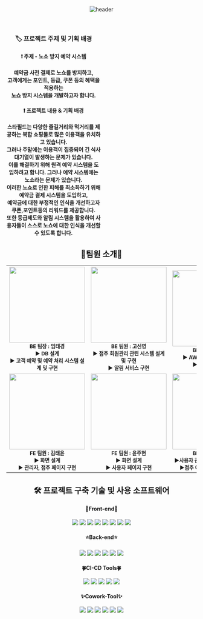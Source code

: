<header>
  <div align="center">
    
![header](https://capsule-render.vercel.app/api?type=waving&color=96C8AC&height=225&section=header&text=TEAM%20%20Yes!&stroke=FFFFFF&strokeWidth=1.2&fontAlign=50&fontAlignY=45&fontSize=48&descAlign=10&fontColor=498263&desc=Spharos%20K-DT&descAlignY=15&descSize=18)
    
  </div>
</header>
 
<section>
  <div align="center" style="width: 250px;">
    
  ### 🏷️ 프로젝트 주제 및 기획 배경
  #### ❗ 주제 - 노쇼 방지 예약 시스템

**예약금 사전 결제로 노쇼를 방지하고,**  
**고객에게는 포인트, 등급, 쿠폰 등의 혜택을 적용하는**  
**노쇼 방지 시스템을 개발하고자 합니다.**

 #### ❗ 프로젝트 내용 & 기획 배경
**스타필드는 다양한 즐길거리와 먹거리를 제공하는 복합 쇼핑몰로 많은 이용객을 유치하고 있습니다.  
    그러나 주말에는 이용객이 집중되어 긴 식사 대기열이 발생하는 문제가 있습니다.  
    이를 해결하기 위해 원격 예약 시스템을 도입하려고 합니다. 
    그러나 예약 시스템에는 노쇼라는 문제가 있습니다.  
    이러한 노쇼로 인한 피해를 최소화하기 위해 예약금 결제 시스템을 도입하고,  
    예약금에 대한 부정적인 인식을 개선하고자 쿠폰,포인트등의 리워드를 제공합니다.  
    또한 등급제도와 알림 시스템을 활용하여 사용자들이 스스로 노쇼에 대한 인식을 개선할 수 있도록 합니다.**
  </div>
<div align="center">
  
  ## 🧑팀원 소개👩    
    
 <table>
  <tbody>
    <tr>
      <td align="center">
          <img src="https://social-phinf.pstatic.net/20210217_88/1613528653819oixEa_JPEG/F093FFDA-0903-4BB7-9A56-558C3CE43810.jpeg" width="200px;" hight="200px;" alt=""/><br>
          <sub><b>
          BE 팀장 : 임태경<br>
          ▶ DB 설계<br>
          ▶ 고객 예약 및 예약 처리 시스템 설계 및 구현
          </b></sub><br>
          </td>
      <td align="center">
            <img src="https://pbs.twimg.com/profile_images/1219857043298775041/VpnfMJqB_400x400.jpg" width="200px;" hight="200px;" alt=""/><br>
        <sub><b>
          BE 팀원 : 고신영<br>
          ▶ 점주 회원관리 관련 시스템 설계 및 구현<br>
          ▶ 알림 서비스 구현
          </b></sub>
       <br>
      </td>
      <td align="center">
            <img src="https://search.pstatic.net/common/?src=http%3A%2F%2Fblogfiles.naver.net%2FMjAyMzAxMTRfMTUz%2FMDAxNjczNjc1NzU1NTkz.vRld2PRCL-A273Tan4JyEz4x3ZWbP98t-yOptM94S00g.zUEIauEhUuZiKD67d-gJSvXD4AJnWVS7UAxS9PegKkEg.JPEG.watergus99%2F%25C3%25B6%25BC%25F65.jpg&type=a340" width="200px;" hight="200px;" alt=""/><br><sub><b>
            BE 팀원 : 김서윤<br>
            ▶ AWS 기반 CI/CD 구현<br>
            ▶ 아키텍처 설계
      </b></sub><br>
      </td>
     </tr>
      <td align="center">
          <img src="https://i.pinimg.com/736x/53/7e/f5/537ef59499259ba707068742f91a10f8.jpg" width="200px;" hight="200px;" alt=""/><br><sub><b>
          FE 팀원 : 김태윤<br>
          ▶ 화면 설계<br>
          ▶ 관리자, 점주 페이지 구현
          </b></sub><br>
      </td>
      <td align="center">
          <img src="https://encrypted-tbn0.gstatic.com/images?q=tbn:ANd9GcS1fupg4Q5ifZdTrqNFmVX5LbT502O8q9pDOHCsbWxWSaHPDdlRrIZB8C29iC_SegMmDMA&usqp=CAU" width="200px;" hight="200px;" alt=""/><br><sub><b>
          FE 팀원 : 윤주현<br>
          ▶ 화면 설계<br>
          ▶ 사용자 페이지 구현
        </b></sub><br>
      </td>
      <td align="center">
          <img src="https://i.pinimg.com/originals/23/83/95/2383951c6a815809c05d4aed4db94866.jpg" width="200px;" hight="200px;" alt=""/><br><sub><b>
          BE 팀원 : 전이현<br>
          ▶사용자 관련 시스템 설계 및 구현<br>
          ▶점주 예약 관리 시스템 구현
          </b></sub><br>
    </td>
    </tr>
  </tbody>
</table>
</div>
  <div align="center">
   
## 🛠️ 프로젝트 구축 기술 및 사용 소프트웨어
#### 🌈Front-end🌈
<img src="https://img.shields.io/badge/npm-CB3837?style=flat-square&logo=npm&logoColor=white"/>  <img src="https://img.shields.io/badge/HTML-E34F26?style=flat-square&logo=HTML5&logoColor=white"/> <img src="https://img.shields.io/badge/css3-F4842D?style=flat-square&logo=css3&logoColor=white"/>  <img src="https://img.shields.io/badge/JavaScript-F7DF1E?style=flat-square&logo=JavaScript&logoColor=white"/> <img src="https://img.shields.io/badge/Node.js-339933?style=flat-square&logo=Node.js&logoColor=white"/>  <img src="https://img.shields.io/badge/React-61DAFB?style=flat-square&logo=React&logoColor=white"/> <img src="https://img.shields.io/badge/googlechrome-4285F4?style=flat-square&logo=googlechrome&logoColor=white"/>  <img src="https://img.shields.io/badge/visualstudiocode-007ACC?style=flat-square&logo=visualstudiocode&logoColor=white"/>
#### ⭐Back-end⭐
<img src="https://img.shields.io/badge/Java-F7DF1E?style=flat-square&logo=Java&logoColor=white"/>  <img src="https://img.shields.io/badge/springboot-6DB33F?style=flat-square&logo=springboot&logoColor=white"/>  <img src="https://img.shields.io/badge/openjdk-14CC80?style=flat-square&logo=openjdk&logoColor=white"/>  <img src="https://img.shields.io/badge/mariadb-003545?style=flat-square&logo=mariadb&logoColor=white"/>  <img src="https://img.shields.io/badge/gradle-02303A?style=flat-square&logo=Gradle&logoColor=white"/>  <img src="https://img.shields.io/badge/intellijidea-000000?style=flat-square&logo=intellijidea&logoColor=white"/> 
#### 🍀CI-CD Tools🍀
<img src="https://img.shields.io/badge/amazonaws-232F3E?style=flat-square&logo=amazonaws&logoColor=white"/>  <img src="https://img.shields.io/badge/amazonapigateway-FF4F8B?style=flat-square&logo=amazonapigateway&logoColor=white"/>  <img src="https://img.shields.io/badge/amazonec2-FF9900?style=flat-square&logo=amazonec2&logoColor=white"/>  <img src="https://img.shields.io/badge/amazons3-569A31?style=flat-square&logo=amazons3&logoColor=white"/>  <img src="https://img.shields.io/badge/amazonrds-527FFF?style=flat-square&logo=amazonrds&logoColor=white"/>
#### ✨Cowork-Tool✨
<img src="https://img.shields.io/badge/figma-F24E1E?style=flat-square&logo=figma&logoColor=white"/>  <img src="https://img.shields.io/badge/postman-FF6C37?style=flat-square&logo=PostMan&logoColor=white"/>  <img src="https://img.shields.io/badge/miro-F39914?style=flat-square&logo=miro&logoColor=white"/>  <img src="https://img.shields.io/badge/slack-4A154B?style=flat-square&logo=slack&logoColor=white"/>  <img src="https://img.shields.io/badge/github-181717?style=flat-square&logo=github&logoColor=white"/>  <img src="https://img.shields.io/badge/notion-000000?style=flat-square&logo=notion&logoColor=white"/>
  
  </div>
  </section> 
